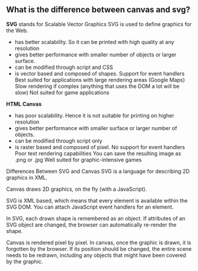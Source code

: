## What is the difference between canvas and svg?

__SVG__ stands for Scalable Vector Graphics
SVG is used to define graphics for the Web. 

 - has better scalability. So it can be printed with high quality at any resolution
 - gives better performance with smaller number of objects or larger surface.
 - can be modified through script and CSS
 - is vector based and composed of shapes.
Support for event handlers
Best suited for applications with large rendering areas (Google Maps)
Slow rendering if complex (anything that uses the DOM a lot will be slow)
Not suited for game applications

__HTML Canvas__
 - has poor scalability. Hence it is not suitable for printing on higher resolution
 - gives better performance with smaller surface or larger number of objects.
 - can be modified through script only
 - is raster based and composed of pixel.
No support for event handlers
Poor text rendering capabilities
You can save the resulting image as .png or .jpg
Well suited for graphic-intensive games

Differences Between SVG and Canvas
SVG is a language for describing 2D graphics in XML.

Canvas draws 2D graphics, on the fly (with a JavaScript).

SVG is XML based, which means that every element is available within the SVG DOM. You can attach JavaScript event handlers for an element.

In SVG, each drawn shape is remembered as an object. If attributes of an SVG object are changed, the browser can automatically re-render the shape.

Canvas is rendered pixel by pixel. In canvas, once the graphic is drawn, it is forgotten by the browser. If its position should be changed, the entire scene needs to be redrawn, including any objects that might have been covered by the graphic.